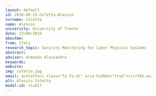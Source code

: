 ```yaml
---
layout: default 
id: 2016-08-23-Coletta-Alessio
surname: Coletta
name: Alessio
university: University of Trento
date: 23/08/2016
aboutme: 
from: Italy
research_topic: Security Monitoring for Cyber Physical Systems
abstract: 
advisor: Armando Alessandro
keywords: 
website: 
img: coletta.jpg
email: acoletta<i class="fa fa-at" aria-hidden="true"></i>fbk.eu
alt: Alessio Coletta
modal-id: stud17
---
```

